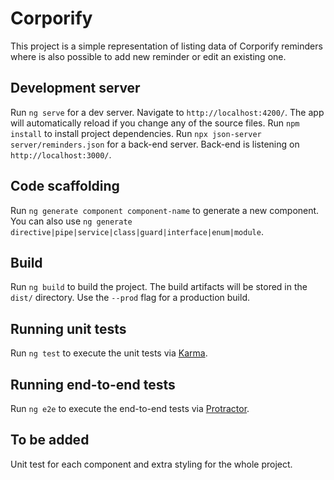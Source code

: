 # Corporify

This project is a simple representation of listing data of Corporify reminders where is also possible to add new reminder or edit an existing one.

## Development server

Run `ng serve` for a dev server. Navigate to `http://localhost:4200/`. The app will automatically reload if you change any of the source files.
Run `npm install` to install project dependencies.
Run `npx json-server server/reminders.json` for a back-end server. Back-end is listening on  `http://localhost:3000/`.

## Code scaffolding

Run `ng generate component component-name` to generate a new component. You can also use `ng generate directive|pipe|service|class|guard|interface|enum|module`.

## Build

Run `ng build` to build the project. The build artifacts will be stored in the `dist/` directory. Use the `--prod` flag for a production build.

## Running unit tests

Run `ng test` to execute the unit tests via [Karma](https://karma-runner.github.io).

## Running end-to-end tests

Run `ng e2e` to execute the end-to-end tests via [Protractor](http://www.protractortest.org/).

## To be added

Unit test for each component and extra styling for the whole project.
